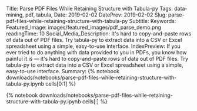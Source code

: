 Title: Parse PDF Files While Retaining Structure with Tabula-py
Tags: data-mining, pdf, tabula, 
Date: 2019-02-02
DatePrev: 2019-02-02
Slug: parse-pdf-files-while-retaining-structure-with-tabula-py
Subtitle:
Keywords: 
Featured_Image: images/featured_images/pdf_parse_demo.png
readingTime: 10
Social_Media_Description: It's hard to copy-and-paste rows of data out of PDF files. Try tabula-py to extract data into a CSV or Excel spreadsheet using a simple, easy-to-use interface.
IndexPreview: If you ever tried to do anything with data provided to you in PDFs, you know how painful it is — it's hard to copy-and-paste rows of data out of PDF files. Try tabula-py to extract data into a CSV or Excel spreadsheet using a simple, easy-to-use interface.
Summary: {% notebook downloads/notebooks/parse-pdf-files-while-retaining-structure-with-tabula-py.ipynb cells[0:1] %}

{% notebook downloads/notebooks/parse-pdf-files-while-retaining-structure-with-tabula-py.ipynb cells[:] %}
